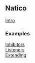 ## Natico

[Intro](readme.md)

### Examples

[Inhibitors](basics/basic-inhibitors.md)  
[Listeners](basics/basic-listeners.md)  
[Extending](basics/extending.md)
